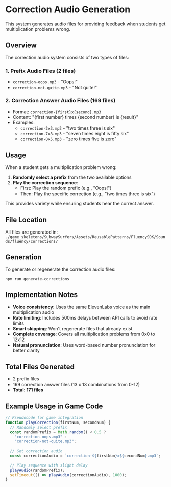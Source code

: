 # Correction Audio Generation

This system generates audio files for providing feedback when students get multiplication problems wrong.

## Overview

The correction audio system consists of two types of files:

### 1. Prefix Audio Files (2 files)
- `correction-oops.mp3` - "Oops!"
- `correction-not-quite.mp3` - "Not quite!"

### 2. Correction Answer Audio Files (169 files)
- Format: `correction-{first}x{second}.mp3`
- Content: "{first number} times {second number} is {result}"
- Examples:
  - `correction-2x3.mp3` - "two times three is six"
  - `correction-7x8.mp3` - "seven times eight is fifty six"
  - `correction-0x5.mp3` - "zero times five is zero"

## Usage

When a student gets a multiplication problem wrong:

1. **Randomly select a prefix** from the two available options
2. **Play the correction sequence**:
   - First: Play the random prefix (e.g., "Oops!")
   - Then: Play the specific correction (e.g., "two times three is six")

This provides variety while ensuring students hear the correct answer.

## File Location

All files are generated in:
`./game_skeletons/SubwaySurfers/Assets/ReusablePatterns/FluencySDK/Sounds/fluency/corrections/`

## Generation

To generate or regenerate the correction audio files:

```bash
npm run generate-corrections
```

## Implementation Notes

- **Voice consistency**: Uses the same ElevenLabs voice as the main multiplication audio
- **Rate limiting**: Includes 500ms delays between API calls to avoid rate limits
- **Smart skipping**: Won't regenerate files that already exist
- **Complete coverage**: Covers all multiplication problems from 0x0 to 12x12
- **Natural pronunciation**: Uses word-based number pronunciation for better clarity

## Total Files Generated

- 2 prefix files
- 169 correction answer files (13 x 13 combinations from 0-12)
- **Total: 171 files**

## Example Usage in Game Code

```javascript
// Pseudocode for game integration
function playCorrection(firstNum, secondNum) {
  // Randomly select prefix
  const randomPrefix = Math.random() < 0.5 ? 
    "correction-oops.mp3" : 
    "correction-not-quite.mp3";
    
  // Get correction audio
  const correctionAudio = `correction-${firstNum}x${secondNum}.mp3`;
  
  // Play sequence with slight delay
  playAudio(randomPrefix);
  setTimeout(() => playAudio(correctionAudio), 1000);
}
``` 